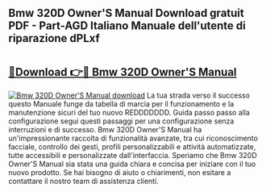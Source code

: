 ## Bmw 320D Owner'S Manual Download gratuit PDF - Part-AGD Italiano Manuale dell'utente di riparazione dPLxf

# <h2><a href="http://dfble2.blite.top/?on=Bmw+320D+Owner%27S+Manual">🔗Download 👉🔴 Bmw 320D Owner'S Manual</a></h2>

[![Bmw 320D Owner'S Manual download](https://i.imgur.com/lujVjoI.png)](http://dfble2.blite.top/?on=Bmw+320D+Owner%27S+Manual)
La tua strada verso il successo questo Manuale funge da tabella di marcia per il funzionamento e la manutenzione sicuri del tuo nuovo REDDDDDDD. Guida passo passo alla configurazione segui questi passaggi per una configurazione senza interruzioni e di successo. Bmw 320D Owner'S Manual ha un'impressionante raccolta di funzionalità avanzate, tra cui riconoscimento facciale, controllo dei gesti, profili personalizzabili e attività automatizzate, tutte accessibili e personalizzate dall'interfaccia. Speriamo che Bmw 320D Owner'S Manual sia stata una guida chiara e concisa per iniziare con il tuo nuovo prodotto. Se hai bisogno di aiuto o chiarimenti, non esitare a contattare il nostro team di assistenza clienti.
